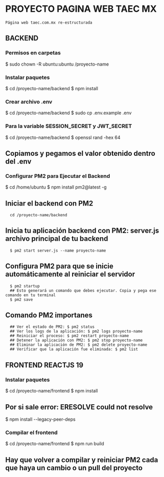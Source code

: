 # PROYECTO PAGINA WEB TAEC MX
    Página web taec.com.mx re-estructurada

## BACKEND
### Permisos en carpetas
   $ sudo chown -R ubuntu:ubuntu /proyecto-name
### Instalar paquetes
   $ cd /proyecto-name/backend
   $ npm install 
### Crear archivo .env
   $ cd /proyecto-name/backend
   $ sudo cp .env.example .env
### Para la variable SESSION_SECRET y JWT_SECRET
   $ cd /proyecto-name/backend
   $ openssl rand -hex 64
   ## Copiamos y pegamos el valor obtenido dentro del .env
### Configurar PM2 para Ejecutar el Backend
   $ cd /home/ubuntu
   $ npm install pm2@latest -g
   ## Iniciar el backend con PM2
      cd /proyecto-name/backend
   ## Inicia tu aplicación backend con PM2: server.js archivo principal de tu backend
      $ pm2 start server.js --name proyecto-name
   ## Configura PM2 para que se inicie automáticamente al reiniciar el servidor
      $ pm2 startup
      ## Esto generará un comando que debes ejecutar. Copia y pega ese comando en tu terminal
      $ pm2 save
   ## Comando PM2 importanes
      ## Ver el estado de PM2: $ pm2 status
      ## Ver los logs de la aplicación: $ pm2 logs proyecto-name
      ## Reiniciar el proceso: $ pm2 restart proyecto-name
      ## Detener la aplicación con PM2: $ pm2 stop proyecto-name
      ## Eliminar la aplicación de PM2: $ pm2 delete proyecto-name
      ## Verificar que la aplicación fue eliminada: $ pm2 list

## FRONTEND REACTJS 19
### Instalar paquetes
   $ cd /proyecto-name/frontend
   $ npm install 
   ## Por si sale error: ERESOLVE could not resolve
   $ npm install --legacy-peer-deps
### Compilar el frontend
   $ cd /proyecto-name/frontend
   $ npm run build 


## Hay que volver a compilar y reiniciar PM2 cada que haya un cambio o un pull del proyecto